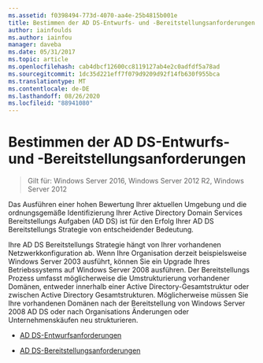 ```yaml
---
ms.assetid: f0398494-773d-4070-aa4e-25b4815b001e
title: Bestimmen der AD DS-Entwurfs- und -Bereitstellungsanforderungen
author: iainfoulds
ms.author: iainfou
manager: daveba
ms.date: 05/31/2017
ms.topic: article
ms.openlocfilehash: cab4dbcf12600cc8119127ab4e2c0adfdf5a78ad
ms.sourcegitcommit: 1dc35d221eff7f079d9209d92f14fb630f955bca
ms.translationtype: MT
ms.contentlocale: de-DE
ms.lasthandoff: 08/26/2020
ms.locfileid: "88941080"
---
```

# <a name="identifying-your-ad-ds-design-and-deployment-requirements"></a>Bestimmen der AD DS-Entwurfs- und -Bereitstellungsanforderungen

>Gilt für: Windows Server 2016, Windows Server 2012 R2, Windows Server 2012

Das Ausführen einer hohen Bewertung Ihrer aktuellen Umgebung und die ordnungsgemäße Identifizierung Ihrer Active Directory Domain Services Bereitstellungs Aufgaben (AD DS) ist für den Erfolg Ihrer AD DS Bereitstellungs Strategie von entscheidender Bedeutung.

Ihre AD DS Bereitstellungs Strategie hängt von Ihrer vorhandenen Netzwerkkonfiguration ab. Wenn Ihre Organisation derzeit beispielsweise Windows Server 2003 ausführt, können Sie ein Upgrade Ihres Betriebssystems auf Windows Server 2008 ausführen. Der Bereitstellungs Prozess umfasst möglicherweise die Umstrukturierung vorhandener Domänen, entweder innerhalb einer Active Directory-Gesamtstruktur oder zwischen Active Directory Gesamtstrukturen. Möglicherweise müssen Sie Ihre vorhandenen Domänen nach der Bereitstellung von Windows Server 2008 AD DS oder nach Organisations Änderungen oder Unternehmenskäufen neu strukturieren.

-   [AD DS-Entwurfsanforderungen](../../ad-ds/plan/AD-DS-Design-Requirements.md)

-   [AD DS-Bereitstellungsanforderungen](../../ad-ds/plan/AD-DS-Deployment-Requirements.md)




